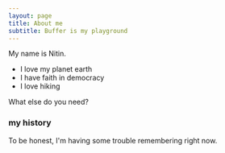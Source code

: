 ```yaml
---
layout: page
title: About me
subtitle: Buffer is my playground
---
```


My name is Nitin.


- I love my planet earth
- I have faith in democracy
- I love hiking



What else do you need?

### my history

To be honest, I'm having some trouble remembering right now.
